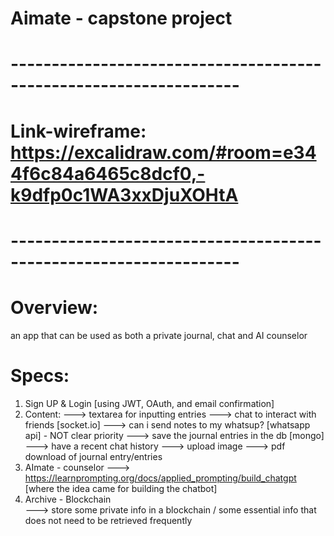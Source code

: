 # Aimate - capstone project

# ------------------------------------------------------------------

# Link-wireframe: https://excalidraw.com/#room=e344f6c84a6465c8dcf0,-k9dfp0c1WA3xxDjuXOHtA

# ------------------------------------------------------------------

# Overview:

an app that can be used as both a private journal, chat and AI counselor

# Specs:

1. Sign UP & Login [using JWT, OAuth, and email confirmation]
2. Content:
   ---> textarea for inputting entries
   ---> chat to interact with friends [socket.io]
   ---> can i send notes to my whatsup? [whatsapp api] - NOT clear priority
   ---> save the journal entries in the db [mongo]
   ---> have a recent chat history
   ---> upload image
   ---> pdf download of journal entry/entries
3. AImate - counselor
   ---> https://learnprompting.org/docs/applied_prompting/build_chatgpt
   [where the idea came for building the chatbot]
4. Archive - Blockchain  
   ---> store some private info in a blockchain / some essential info that does not need to be retrieved frequently
